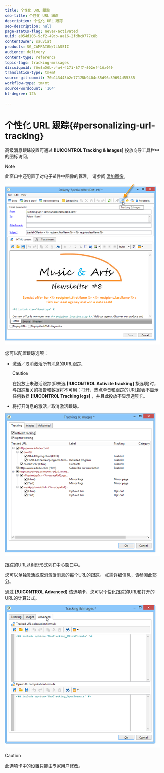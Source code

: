 ```yaml
---
title: 个性化 URL 跟踪
seo-title: 个性化 URL 跟踪
description: 个性化 URL 跟踪
seo-description: null
page-status-flag: never-activated
uuid: e054d106-9cf2-49db-aa16-2fdbc0777c8b
contentOwner: sauviat
products: SG_CAMPAIGN/CLASSIC
audience: delivery
content-type: reference
topic-tags: tracking-messages
discoiquuid: f0e8a50b-d4a4-4271-87f7-802ef410a0f9
translation-type: tm+mt
source-git-commit: 70b143445b2e77128b9404e35d96b39694d55335
workflow-type: tm+mt
source-wordcount: '164'
ht-degree: 12%

---
```



# 个性化 URL 跟踪{#personalizing-url-tracking}

高级消息跟踪设置可通过 **[!UICONTROL Tracking & Images]** 投放向导工具栏中的图标访问。

>[!NOTE]
>
>此窗口中还配置了对电子邮件中图像的管理。 请参阅 [添加图像](../../delivery/using/defining-the-email-content.md#adding-images)。

![](assets/s_ncs_user_email_del_tracking_ico.png)

您可以配置跟踪选项：

* 激活／取消激活所有消息的URL跟踪。

   >[!CAUTION]
   >
   >在投放上未激活跟踪(即未选 **[!UICONTROL Activate tracking]** 择选项)时，与跟踪相关的报告和数据将不可用：打开、热点单击和跟踪的URL报表不显示任何数据 **[!UICONTROL Tracking logs]** ，并且此投放不显示选项卡。

* 将打开消息的激活／取消激活跟踪。

![](assets/s_ncs_user_email_del_tracking_param.png)

跟踪的URL以树形形式列在中心窗口中。

您可以单独激活或取消激活消息的每个URL的跟踪。 如需详细信息，请参阅[此部分](../../delivery/using/how-to-configure-tracked-links.md)。

通过 **[!UICONTROL Advanced]** 该选项卡，您可以个性化跟踪的URL和打开的URL的计算公式。

![](assets/s_ncs_user_email_del_tracking_param_adv.png)

>[!CAUTION]
>
>此选项卡中的设置只能由专家用户修改。
